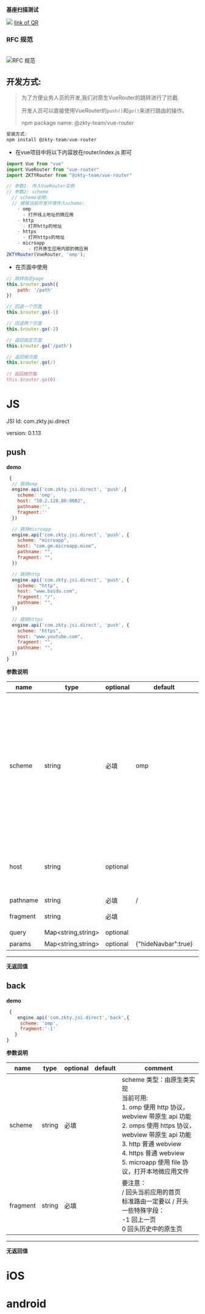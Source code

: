 

**基座扫描测试**
<div id='modulename' style='display:none'>direct</div> <img id='qrimg' src='https://api.qrserver.com/v1/create-qr-code/?size=150x150&data=http://192.168.44.52:3000/docs/modules/all/dist/ui/index.html'></img>
<a id='qrlink' href="about:none">link of QR</a>

### RFC 规范

<br> ![RFC 规范](https://raw.githubusercontent.com/zk4/image_backup/main/img/image-20210330114053584.png)<br>

## 开发方式: 

> 为了方便业务人员的开发,我们对原生VueRouter的跳转进行了拦截.
>
> 开发人员可以直接使用VueRouter的`push()`和`go()`来进行路由的操作。
>
> npm package name:  @zkty-team/vue-router

```javascript
安装方式:
npm install @zkty-team/vue-router	
```


- 在vue项目中将以下内容放在router/index.js 即可

```javascript
import Vue from "vue"
import VueRouter from "vue-router"
import ZKTYRouter from "@zkty-team/vue-router"

// 参数1: 传入VueRouter实例
// 参数2: scheme
  // scheme说明:
  // 根据当前开发环境传入scheme:
    - omp
      - 打开线上地址的微应用 
    - http
      - 打开http的地址
    - https
      - 打开https的地址
    - microapp  
	    - 打开原生应用内部的微应用
ZKTYRouter(VueRouter, 'omp');
```

- 在页面中使用

```javascript
// 跳转指定page
this.$router.push({
	path: '/path'
})

// 回退一个页面
this.$router.go(-1)

// 回退两个页面
this.$router.go(-2)

// 返回指定页面
this.$router.go('/path') 

// 返回根页面
this.$router.go(/) 
                
// 返回根页面
this.$router.go(0) 
```



# JS


JSI Id: com.zkty.jsi.direct

version: 0.1.13



## push



**demo**
``` js
 {
  // 跳转omp
  engine.api('com.zkty.jsi.direct', 'push',{
    scheme: 'omp',
    host: "10.2.128.80:8082",
    pathname:'',
    fragment:''
  })

  // 跳转microapp
  engine.api('com.zkty.jsi.direct', 'push', {
    scheme: "microapp",
    host: "com.gm.microapp.mine",
    pathname: "",
    fragment: "",
  })

  // 跳转http
  engine.api('com.zkty.jsi.direct', 'push', {  
    scheme: "http",  
    host: "www.baidu.com",  
    fragment: "/",  
    pathname: "",  
  })

  // 跳转https
  engine.api('com.zkty.jsi.direct', 'push', {  
    scheme: "https",  
    host: "www.youtube.com",  
    fragment: "",  
    pathname: "",  
  })  
}
``` 

	
**参数说明**

| name                        | type      | optional | default   | comment  |
| --------------------------- | --------- | -------- | --------- |--------- |
| scheme | string | 必填 | omp |  scheme 类型：由原生类实现<br> 当前可用:<br> 1. omp 使用 http 协议，webview 带原生 api 功能<br> 2. omps 使用 https 协议，webview 带原生 api 功能<br> 3. http 普通 webview<br> 4. https 普通 webview<br> 5. microapp 使用 file 协议，打开本地微应用文件 |
| host | string | optional |  |  形如  192.168.1.15:8080 <br> 要注意：<br> 1. 不需要协议名。 <br> 2. 如果有特殊端口，也必须带上 |
| pathname | string | 必填 | / |  要注意： |
| fragment | string | 必填 |  |  要注意：<br> 一定要以 / 开头 |
| query | Map\<string,string\> | optional |  |  query 参数 |
| params | Map\<string,string\> | optional | {"hideNavbar":true} |  其他参数（做兼容用） |


---------------------
**无返回值**




## back



**demo**
``` js
 {
    engine.api('com.zkty.jsi.direct','back',{
     scheme: 'omp',
     fragment:'-1'
   }
}
``` 

	
**参数说明**

| name                        | type      | optional | default   | comment  |
| --------------------------- | --------- | -------- | --------- |--------- |
| scheme | string | 必填 |  |  scheme 类型：由原生类实现<br> 当前可用:<br> 1. omp 使用 http 协议，webview 带原生 api 功能<br> 2. omps 使用 https 协议，webview 带原生 api 功能<br> 3. http 普通 webview<br> 4. https 普通 webview<br> 5. microapp 使用 file 协议，打开本地微应用文件 |
| fragment | string | 必填 |  |  要注意：<br> / 回头当前应用的首页<br> 标准路由一定要以 / 开头<br> 一些特殊字段：<br> -1 回上一页<br> 0  回头历史中的原生页 |


---------------------
**无返回值**



    

# iOS


# android


